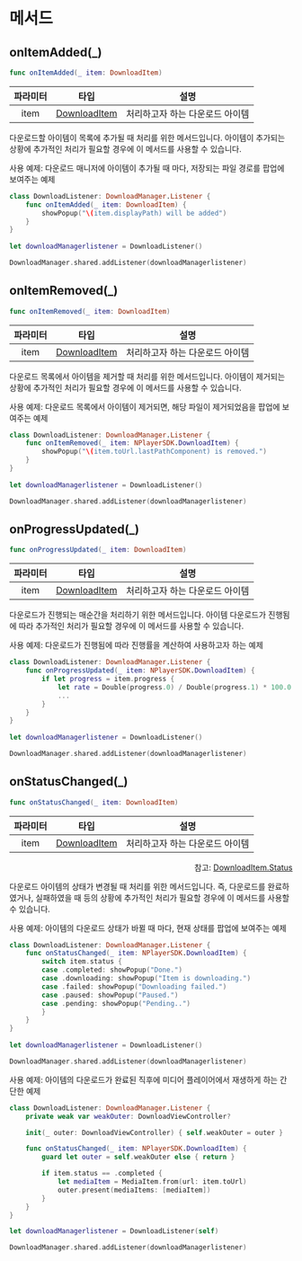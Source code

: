 # 메서드

## onItemAdded(_)
```swift
func onItemAdded(_ item: DownloadItem)
```
|파라미터|타입|설명|
|:--:|:--:|--|
|item|[DownloadItem](../../struct/download-item/home.md)|처리하고자 하는 다운로드 아이템|

다운로드할 아이템이 목록에 추가될 때 처리를 위한 메서드입니다. 아이템이 추가되는 상황에 추가적인 처리가 필요할 경우에 이 메서드를 사용할 수 있습니다.

사용 예제: 다운로드 매니저에 아이템이 추가될 때 마다, 저장되는 파일 경로를 팝업에 보여주는 예제
```swift
class DownloadListener: DownloadManager.Listener {
    func onItemAdded(_ item: DownloadItem) {
        showPopup("\(item.displayPath) will be added")
    }
}
        
let downloadManagerlistener = DownloadListener()

DownloadManager.shared.addListener(downloadManagerlistener)
```

## onItemRemoved(_)
```swift
func onItemRemoved(_ item: DownloadItem)
```
|파라미터|타입|설명|
|:--:|:--:|--|
|item|[DownloadItem](../../struct/download-item/home.md)|처리하고자 하는 다운로드 아이템|

다운로드 목록에서 아이템을 제거할 때 처리를 위한 메서드입니다. 아이템이 제거되는 상황에 추가적인 처리가 필요할 경우에 이 메서드를 사용할 수 있습니다.

사용 예제: 다운로드 목록에서 아이템이 제거되면, 해당 파일이 제거되었음을 팝업에 보여주는 예제
```swift
class DownloadListener: DownloadManager.Listener {
    func onItemRemoved(_ item: NPlayerSDK.DownloadItem) {
        showPopup("\(item.toUrl.lastPathComponent) is removed.")
    }
}
        
let downloadManagerlistener = DownloadListener()

DownloadManager.shared.addListener(downloadManagerlistener)
```

## onProgressUpdated(_)
```swift
func onProgressUpdated(_ item: DownloadItem)
```
|파라미터|타입|설명|
|:--:|:--:|--|
|item|[DownloadItem](../../struct/download-item/home.md)|처리하고자 하는 다운로드 아이템|

다운로드가 진행되는 매순간을 처리하기 위한 메서드입니다. 아이템 다운로드가 진행됨에 따라 추가적인 처리가 필요할 경우에 이 메서드를 사용할 수 있습니다.

사용 예제: 다운로드가 진행됨에 따라 진행률을 계산하여 사용하고자 하는 예제
```swift
class DownloadListener: DownloadManager.Listener {
    func onProgressUpdated(_ item: NPlayerSDK.DownloadItem) {
        if let progress = item.progress {
            let rate = Double(progress.0) / Double(progress.1) * 100.0
            ...
        }
    }
}
        
let downloadManagerlistener = DownloadListener()

DownloadManager.shared.addListener(downloadManagerlistener)
```

## onStatusChanged(_)
```swift
func onStatusChanged(_ item: DownloadItem)
```
|파라미터|타입|설명|
|:--:|:--:|--|
|item|[DownloadItem](../../struct/download-item/home.md)|처리하고자 하는 다운로드 아이템|

<div align="right">
참고: <a href="../../enum/download-item-status//home.md">DownloadItem.Status</a>
</div>

다운로드 아이템의 상태가 변경될 때 처리를 위한 메서드입니다. 즉, 다운로드를 완료하였거나, 실패하였을 때 등의 상황에 추가적인 처리가 필요할 경우에 이 메서드를 사용할 수 있습니다.

사용 예제: 아이템의 다운로드 상태가 바뀔 때 마다, 현재 상태를 팝업에 보여주는 예제
```swift
class DownloadListener: DownloadManager.Listener {
    func onStatusChanged(_ item: NPlayerSDK.DownloadItem) {
        switch item.status {
        case .completed: showPopup("Done.")
        case .downloading: showPopup("Item is downloading.")
        case .failed: showPopup("Downloading failed.")
        case .paused: showPopup("Paused.")
        case .pending: showPopup("Pending..")
        }
    }
}
        
let downloadManagerlistener = DownloadListener()

DownloadManager.shared.addListener(downloadManagerlistener)
```

사용 예제: 아이템의 다운로드가 완료된 직후에 미디어 플레이어에서 재생하게 하는 간단한 예제
```swift
class DownloadListener: DownloadManager.Listener {
    private weak var weakOuter: DownloadViewController?

    init(_ outer: DownloadViewController) { self.weakOuter = outer }

    func onStatusChanged(_ item: NPlayerSDK.DownloadItem) {
        guard let outer = self.weakOuter else { return }

        if item.status == .completed {
            let mediaItem = MediaItem.from(url: item.toUrl)
            outer.present(mediaItems: [mediaItem])
        }
    }
}

let downloadManagerlistener = DownloadListener(self)

DownloadManager.shared.addListener(downloadManagerlistener)
```